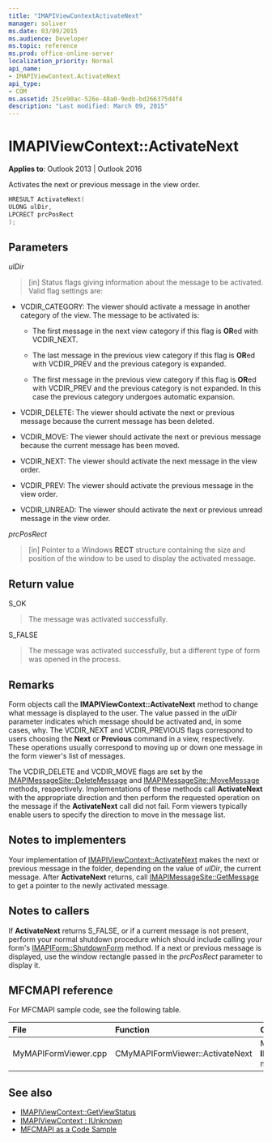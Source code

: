 ```yaml
---
title: "IMAPIViewContextActivateNext"
manager: soliver
ms.date: 03/09/2015
ms.audience: Developer
ms.topic: reference
ms.prod: office-online-server
localization_priority: Normal
api_name:
- IMAPIViewContext.ActivateNext
api_type:
- COM
ms.assetid: 25ce90ac-526e-48a0-9edb-bd266375d4f4
description: "Last modified: March 09, 2015"
---
```


# IMAPIViewContext::ActivateNext

**Applies to**: Outlook 2013 | Outlook 2016 
  
Activates the next or previous message in the view order. 
  
```cpp
HRESULT ActivateNext(
ULONG ulDir,
LPCRECT prcPosRect
);
```

## Parameters

_ulDir_
  
> [in] Status flags giving information about the message to be activated. Valid flag settings are:
    
  - VCDIR_CATEGORY: The viewer should activate a message in another category of the view. The message to be activated is: 
        
    - The first message in the next view category if this flag is **OR**ed with VCDIR_NEXT. 
        
    - The last message in the previous view category if this flag is **OR**ed with VCDIR_PREV and the previous category is expanded. 
        
    - The first message in the previous view category if this flag is **OR**ed with VCDIR_PREV and the previous category is not expanded. In this case the previous category undergoes automatic expansion. 
        
  - VCDIR_DELETE: The viewer should activate the next or previous message because the current message has been deleted. 
        
  - VCDIR_MOVE: The viewer should activate the next or previous message because the current message has been moved. 
        
  - VCDIR_NEXT: The viewer should activate the next message in the view order. 
        
  - VCDIR_PREV: The viewer should activate the previous message in the view order. 
        
  - VCDIR_UNREAD: The viewer should activate the next or previous unread message in the view order. 
    
_prcPosRect_
  
> [in] Pointer to a Windows **RECT** structure containing the size and position of the window to be used to display the activated message. 
    
## Return value

S_OK 
  
> The message was activated successfully. 
    
S_FALSE 
  
> The message was activated successfully, but a different type of form was opened in the process.
    
## Remarks

Form objects call the **IMAPIViewContext::ActivateNext** method to change what message is displayed to the user. The value passed in the  _ulDir_ parameter indicates which message should be activated and, in some cases, why. The VCDIR_NEXT and VCDIR_PREVIOUS flags correspond to users choosing the **Next** or **Previous** command in a view, respectively. These operations usually correspond to moving up or down one message in the form viewer's list of messages. 
  
The VCDIR_DELETE and VCDIR_MOVE flags are set by the [IMAPIMessageSite::DeleteMessage](imapimessagesite-deletemessage.md) and [IMAPIMessageSite::MoveMessage](imapimessagesite-movemessage.md) methods, respectively. Implementations of these methods call **ActivateNext** with the appropriate direction and then perform the requested operation on the message if the **ActivateNext** call did not fail. Form viewers typically enable users to specify the direction to move in the message list. 
  
## Notes to implementers

Your implementation of [IMAPIViewContext::ActivateNext](imapiviewcontext-activatenext.md) makes the next or previous message in the folder, depending on the value of  _ulDir_, the current message. After **ActivateNext** returns, call [IMAPIMessageSite::GetMessage](imapimessagesite-getmessage.md) to get a pointer to the newly activated message. 
  
## Notes to callers

If **ActivateNext** returns S_FALSE, or if a current message is not present, perform your normal shutdown procedure which should include calling your form's [IMAPIForm::ShutdownForm](imapiform-shutdownform.md) method. If a next or previous message is displayed, use the window rectangle passed in the  _prcPosRect_ parameter to display it. 
  
## MFCMAPI reference

For MFCMAPI sample code, see the following table.
  
|**File**|**Function**|**Comment**|
|:-----|:-----|:-----|
|MyMAPIFormViewer.cpp  <br/> |CMyMAPIFormViewer::ActivateNext  <br/> |MFCMAPI implements the **IMAPIViewContext::ActivateNext** method in this function.  <br/> |
   
## See also

- [IMAPIViewContext::GetViewStatus](imapiviewcontext-getviewstatus.md)
- [IMAPIViewContext : IUnknown](imapiviewcontextiunknown.md)
- [MFCMAPI as a Code Sample](mfcmapi-as-a-code-sample.md)

